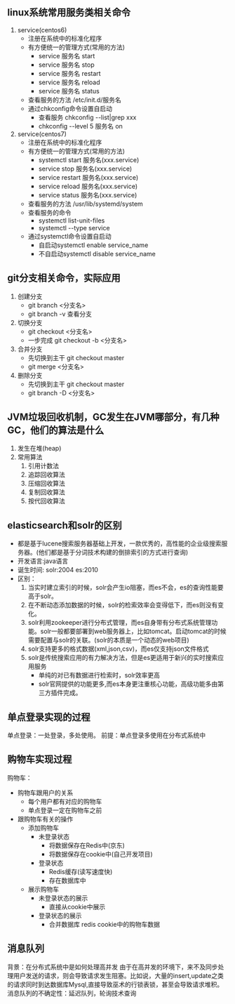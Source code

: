 <!--
 * @Author: your name
 * @Date: 2020-06-11 16:22:31
 * @LastEditTime: 2020-06-21 19:32:59
 * @LastEditors: Please set LastEditors
 * @Description: In User Settings Edit
 * @FilePath: \GitHubnotebook\面试题笔记\Java高级.md
--> 

## linux系统常用服务类相关命令

1. service(centos6)
   - 注册在系统中的标准化程序
   - 有方便统一的管理方式(常用的方法)
     - service 服务名 start
     - service 服务名 stop
     - service 服务名 restart
     - service 服务名 reload
     - service 服务名 status
   - 查看服务的方法 /etc/init.d/服务名
   - 通过chkconfig命令设置自启动
     - 查看服务 chkconfig --list|grep xxx
     - chkconfig --level 5 服务名 on
2. service(centos7)
   - 注册在系统中的标准化程序
   - 有方便统一的管理方式(常用的方法)
     - systemctl start 服务名(xxx.service)
     - service stop 服务名(xxx.service)
     - service restart 服务名(xxx.service)
     - service reload 服务名(xxx.service)
     - service status 服务名(xxx.service)
   - 查看服务的方法 /usr/lib/systemd/system
   - 查看服务的命令
     - systemctl list-unit-files
     - systemctl --type service
   - 通过systemctl命令设置自启动
     - 自启动systemctl enable service_name
     - 不自启动systemctl disable service_name

## git分支相关命令，实际应用

1. 创建分支
   - git branch <分支名>
   - git branch -v 查看分支
2. 切换分支
   - git checkout <分支名>
   - 一步完成 git checkout -b <分支名>
3. 合并分支
   - 先切换到主干 git checkout master
   - git merge <分支名>
4. 删除分支
   - 先切换到主干 git checkout master
   - git branch -D <分支名>

## JVM垃圾回收机制，GC发生在JVM哪部分，有几种GC，他们的算法是什么

1. 发生在堆(heap)
2. 常用算法
   1. 引用计数法
   2. 追踪回收算法
   3. 压缩回收算法
   4. 复制回收算法
   5. 按代回收算法

## elasticsearch和solr的区别

- 都是基于lucene搜索服务器基础上开发，一款优秀的，高性能的企业级搜索服务器。(他们都是基于分词技术构建的倒排索引的方式进行查询)
- 开发语言:java语言
- 诞生时间: solr:2004 es:2010
- 区别：
  1. 当实时建立索引的时候，solr会产生io阻塞，而es不会，es的查询性能要高于solr。
  2. 在不断动态添加数据的时候，solr的检索效率会变得低下，而es则没有变化。
  3. solr利用zookeeper进行分布式管理，而es自身带有分布式系统管理功能。solr一般都要部署到web服务器上，比如tomcat。启动tomcat的时候需要配置与solr的关联。(solr的本质是一个动态的web项目)
  4. solr支持更多的格式数据(xml,json,csv)，而es仅支持json文件格式
  5. solr是传统搜索应用的有力解决方法，但是es更适用于新兴的实时搜索应用服务
     - 单纯的对已有数据进行检索时，solr效率更高
     - solr官网提供的功能更多,而es本身更注重核心功能，高级功能多由第三方插件完成。

## 单点登录实现的过程

单点登录：一处登录，多处使用。
前提：单点登录多使用在分布式系统中

## 购物车实现过程

购物车：
   - 购物车跟用户的关系
     - 每个用户都有对应的购物车
     - 单点登录一定在购物车之前
   - 跟购物车有关的操作
     - 添加购物车
       - 未登录状态
         - 将数据保存在Redis中(京东)
         - 将数据保存在cookie中(自己开发项目)
       - 登录状态
         - Redis缓存(读写速度快)
         - 存在数据库中
     - 展示购物车
       - 未登录状态的展示
         - 直接从cookie中展示
       - 登录状态的展示
         - 合并数据库 redis cookie中的购物车数据

## 消息队列

背景：在分布式系统中是如何处理高并发
由于在高并发的环境下，来不及同步处理用户发送的请求，则会导致请求发生阻塞。比如说，大量的insert,update之类的请求同时到达数据库Mysql,直接导致巫术的行锁表锁，甚至会导致请求堆积。
消息队列的不确定性：延迟队列，轮询技术查询

